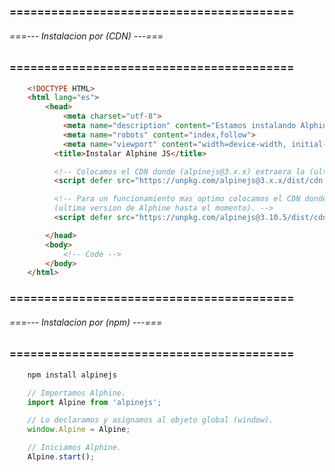 ### ========================================= ###
###### ===--- Instalacion por (CDN) ---=== ######
### ========================================= ###

```html
	<!DOCTYPE HTML>
	<html lang="es">
		<head>
			<meta charset="utf-8">
			<meta name="description" content="Estamos instalando Alphine JS">
			<meta name="robots" content="index,follow">
			<meta name="viewport" content="width=device-width, initial-scale=1.0">
		  <title>Instalar Alphine JS</title>

		  <!-- Colocamos el CDN donde (alpinejs@3.x.x) extraera la (ultima version de Alphine). -->
		  <script defer src="https://unpkg.com/alpinejs@3.x.x/dist/cdn.min.js"></script>

		  <!-- Para un funcionamiento mas optimo colocamos el CDN donde (alpinejs@3.10.5) extraera la 
		  (ultima version de Alphine hasta el momento). -->
		  <script defer src="https://unpkg.com/alpinejs@3.10.5/dist/cdn.min.js"></script>

		</head>
		<body>
			<!-- Code -->
		</body>
	</html>
```

### ========================================= ###
###### ===--- Instalacion por (npm) ---=== ######
### ========================================= ###

<!-- Instalamos Alphine con el siguiente comando. -->

```bat
	npm install alpinejs
```

```javascript
	// Importamos Alphine.
	import Alpine from 'alpinejs';

	// Lo declaramos y asignamos al objeto global (window).
	window.Alpine = Alpine;

	// Iniciamos Alphine.
	Alpine.start();
```